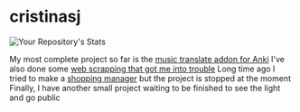 # cristinasj
![Your Repository's Stats](https://github-readme-stats.vercel.app/api/top-langs/?username=Cristinasj&theme=blue-green)

My most complete project so far is the [music translate addon for Anki](https://github.com/Cristinasj/musicTranslateAddon)
I've also done some [web scrapping that got me into trouble](https://github.com/Cristinasj/SWADhacks)
Long time ago I tried to make a [shopping manager](https://github.com/Cristinasj/shoppingManager) but the project is stopped at the moment 
Finally, I have another small project waiting to be finished to see the light and go public 
